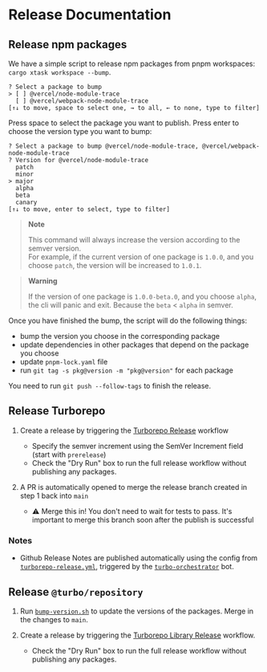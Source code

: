 # Release Documentation

## Release npm packages

We have a simple script to release npm packages from pnpm workspaces: `cargo xtask workspace --bump`.

```text
? Select a package to bump
> [ ] @vercel/node-module-trace
  [ ] @vercel/webpack-node-module-trace
[↑↓ to move, space to select one, → to all, ← to none, type to filter]
```

Press space to select the package you want to publish.
Press enter to choose the version type you want to bump:

```text
? Select a package to bump @vercel/node-module-trace, @vercel/webpack-node-module-trace
? Version for @vercel/node-module-trace
  patch
  minor
> major
  alpha
  beta
  canary
[↑↓ to move, enter to select, type to filter]
```

> **Note**
>
> This command will always increase the version according to the semver version. <br/>
> For example, if the current version of one package is `1.0.0`, and you choose `patch`, the version will be increased to `1.0.1`. <br/>

> **Warning**
>
> If the version of one package is `1.0.0-beta.0`, and you choose `alpha`, the cli will panic and exit. Because the `beta` < `alpha` in semver.

Once you have finished the bump, the script will do the following things:

- bump the version you choose in the corresponding package
- update dependencies in other packages that depend on the package you choose
- update `pnpm-lock.yaml` file
- run `git tag -s pkg@version -m "pkg@version"` for each package

You need to run `git push --follow-tags` to finish the release.

## Release Turborepo

1. Create a release by triggering the [Turborepo Release][1] workflow

   - Specify the semver increment using the SemVer Increment field (start with `prerelease`)
   - Check the "Dry Run" box to run the full release workflow without publishing any packages.

2. A PR is automatically opened to merge the release branch created in step 1 back into `main`

   - ⚠️ Merge this in! You don't need to wait for tests to pass. It's important to merge this branch soon after the publish is successful

### Notes

- Github Release Notes are published automatically using the config from [`turborepo-release.yml`][2],
  triggered by the [`turbo-orchestrator`][3] bot.

## Release `@turbo/repository`

1. Run [`bump-version.sh`][4] to update the versions of the packages. Merge in the changes to `main`.

2. Create a release by triggering the [Turborepo Library Release][5] workflow.
   - Check the "Dry Run" box to run the full release workflow without publishing any packages.

[1]: https://github.com/vercel/turbo/actions/workflows/turborepo-release.yml
[2]: https://github.com/vercel/turbo/blob/main/.github/turborepo-release.yml
[3]: https://github.com/apps/turbo-orchestrator
[4]: https://github.com/vercel/turbo/blob/main/packages/turbo-repository/scripts/bump-version.sh
[5]: https://github.com/vercel/turbo/actions/workflows/turborepo-library-release.yml
